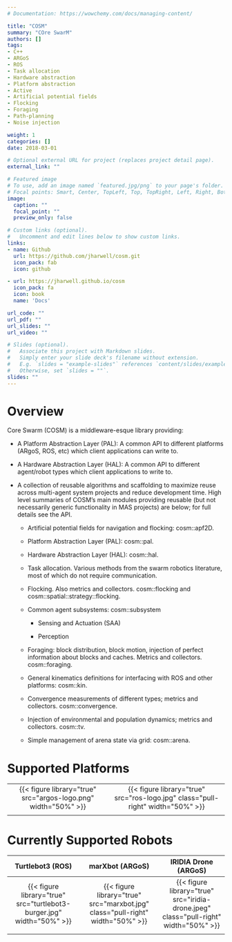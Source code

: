 ```yaml
---
# Documentation: https://wowchemy.com/docs/managing-content/

title: "COSM"
summary: "COre SwarM"
authors: []
tags:
- C++
- ARGoS
- ROS
- Task allocation
- Hardware abstraction
- Platform abstraction
- Active
- Artificial potential fields
- Flocking
- Foraging
- Path-planning
- Noise injection

weight: 1
categories: []
date: 2018-03-01

# Optional external URL for project (replaces project detail page).
external_link: ""

# Featured image
# To use, add an image named `featured.jpg/png` to your page's folder.
# Focal points: Smart, Center, TopLeft, Top, TopRight, Left, Right, BottomLeft, Bottom, BottomRight.
image:
  caption: ""
  focal_point: ""
  preview_only: false

# Custom links (optional).
#   Uncomment and edit lines below to show custom links.
links:
- name: Github
  url: https://github.com/jharwell/cosm.git
  icon_pack: fab
  icon: github

- url: https://jharwell.github.io/cosm
  icon_pack: fa
  icon: book
  name: 'Docs'

url_code: ""
url_pdf: ""
url_slides: ""
url_video: ""

# Slides (optional).
#   Associate this project with Markdown slides.
#   Simply enter your slide deck's filename without extension.
#   E.g. `slides = "example-slides"` references `content/slides/example-slides.md`.
#   Otherwise, set `slides = ""`.
slides: ""
---
```


# Overview

Core Swarm (COSM) is a middleware-esque library providing:

- A Platform Abstraction Layer (PAL): A common API to different platforms
  (ARgoS, ROS, etc) which client applications can write to.

- A Hardware Abstraction Layer (HAL): A common API to different agent/robot
  types which client applications to write to.

- A collection of reusable algorithms and scaffolding to maximize reuse across
  multi-agent system projects and reduce development time. High level summaries
  of COSM’s main modules providing reusable (but not necessarily generic
  functionality in MAS projects) are below; for full details see the API.

    - Artificial potential fields for navigation and flocking: cosm::apf2D.

    - Platform Abstraction Layer (PAL): cosm::pal.

    - Hardware Abstraction Layer (HAL): cosm::hal.

    - Task allocation. Various methods from the swarm robotics literature, most
      of which do not require communication.

    - Flocking. Also metrics and collectors. cosm::flocking and
      cosm::spatial::strategy::flocking.

    - Common agent subsystems: cosm::subsystem

      - Sensing and Actuation (SAA)

      - Perception

    - Foraging: block distribution, block motion, injection of perfect
      information about blocks and caches. Metrics and
      collectors. cosm::foraging.

    - General kinematics definitions for interfacing with ROS and other
      platforms: cosm::kin.

    - Convergence measurements of different types; metrics and
      collectors. cosm::convergence.

    - Injection of environmental and population dynamics; metrics and
      collectors. cosm::tv.

    - Simple management of arena state via grid: cosm::arena.



# Supported Platforms

|                                                                |                                                                                  |
|:--------------------------------------------------------------:|:--------------------------------------------------------------------------------:|
| {{< figure library="true" src="argos-logo.png" width="50%" >}} | {{< figure library="true" src="ros-logo.jpg"  class="pull-right" width="50%" >}} |
|                                                                |                                                                                  |

# Currently Supported Robots

| Turtlebot3 (ROS)                                                      | marXbot (ARGoS)                                                                 | IRIDIA Drone (ARGoS)                                                                  |
|:---------------------------------------------------------------------:|:-------------------------------------------------------------------------------:|:---------------------------------------------------------------------------------------:|
| {{< figure library="true" src="turtlebot3-burger.jpg" width="50%" >}} | {{< figure library="true" src="marxbot.jpg"  class="pull-right" width="50%" >}} | {{< figure library="true" src="iridia-drone.jpeg"  class="pull-right" width="50%" >}} |
|                                                                       |                                                                                 |                                                                                       |

